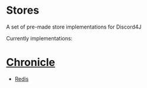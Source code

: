 # Stores
A set of pre-made store implementations for Discord4J

Currently implementations:
# [Chronicle](https://github.com/Discord4J/Stores/tree/master/chronicle)
* [Redis](https://github.com/Discord4J/Stores/tree/master/redis)
